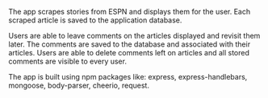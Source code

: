 The app scrapes stories from ESPN and displays them for the user. Each scraped article is saved to the application database. 

Users are able to leave comments on the articles displayed and revisit them later. The comments are saved to the database and associated with their articles. Users are able to delete comments left on articles and all stored comments are visible to every user.

The app is built using npm packages like: express, express-handlebars, mongoose, body-parser, cheerio, request.
